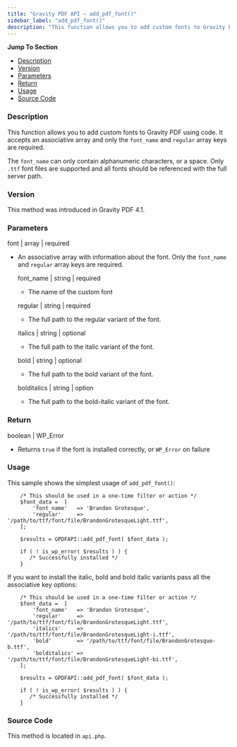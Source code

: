```yaml
---
title: "Gravity PDF API – add_pdf_font()"
sidebar_label: "add_pdf_font()"
description: "This function allows you to add custom fonts to Gravity PDF using code. It accepts an associative array and only the `font_name` and `regular` array keys are required."
---
```


**Jump To Section**

-   [Description](#description)
-   [Version](#version)
-   [Parameters](#parameters)
-   [Return](#return)
-   [Usage](#usage)
-   [Source Code](#source-code)

### Description 

This function allows you to add custom fonts to Gravity PDF using code. It accepts an associative array and only the `font_name` and `regular` array keys are required.

The `font_name` can only contain alphanumeric characters, or a space. Only `.ttf` font files are supported and all fonts should be referenced with the full server path.

### Version 

This method was introduced in Gravity PDF 4.1.

### Parameters 

font \| array \| required
* An associative array with information about the font. Only the `font_name` and `regular` array keys are required.

    font\_name \| string \| required
    * The name of the custom font

    regular \| string \| required
    * The full path to the regular variant of the font.

    italics \| string \| optional
    * The full path to the italic variant of the font.

    bold \| string \| optional
    * The full path to the bold variant of the font.

    bolditalics \| string \| option
    * The full path to the bold-italic variant of the font.

### Return 

boolean \| WP\_Error
* Returns `true` if the font is installed correctly, or `WP_Error` on failure

### Usage 

This sample shows the simplest usage of `add_pdf_font()`:

```
    /* This should be used in a one-time filter or action */
    $font_data =  [
        'font_name'   => 'Brandon Grotesque',
        'regular'     => '/path/to/ttf/font/file/BrandonGrotesqueLight.ttf',
    ];

    $results = GPDFAPI::add_pdf_font( $font_data );

    if ( ! is_wp_error( $results ) ) {
       /* Successfully installed */
    }
```

If you want to install the italic, bold and bold italic variants pass all the associative key options:

```
    /* This should be used in a one-time filter or action */
    $font_data =  [
        'font_name'   => 'Brandon Grotesque',
        'regular'     => '/path/to/ttf/font/file/BrandonGrotesqueLight.ttf',
        'italics'     => '/path/to/ttf/font/file/BrandonGrotesqueLight-i.ttf',
        'bold'        => '/path/to/ttf/font/file/BrandonGrotesque-b.ttf',
        'bolditalics' => '/path/to/ttf/font/file/BrandonGrotesqueLight-bi.ttf',
    ];

    $results = GPDFAPI::add_pdf_font( $font_data );

    if ( ! is_wp_error( $results ) ) {
       /* Successfully installed */
    }
```

### Source Code 

This method is located in `api.php`.
